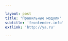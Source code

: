 ```yaml
---

layout: post
title: "Правильные модули"
subtitle: 'frontender.info'
extlink: 'http://ya.ru'

---
```

